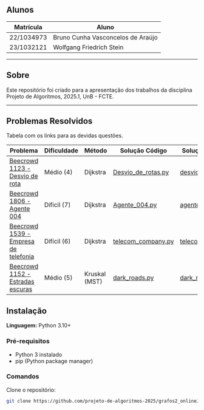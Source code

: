 ## Alunos

| Matrícula  | Aluno                             |
| ---------- | --------------------------------- |
| 22/1034973 | Bruno Cunha Vasconcelos de Araújo |
| 23/1032121 | Wolfgang Friedrich Stein          |

---

## Sobre

Este repositório foi criado para a apresentação dos trabalhos da disciplina Projeto de Algoritmos, 2025.1, UnB - FCTE.

---

## Problemas Resolvidos

Tabela com os links para as devidas questões.

| Problema                                                                                 | Dificuldade | Método        | Solução Código                                                                  | Solução comentada                                                               |
| ---------------------------------------------------------------------------------------- | ----------- | ------------- | ------------------------------------------------------------------------------- | ------------------------------------------------------------------------------- |
| [Beecrowd 1123 - Desvio de rota](https://judge.beecrowd.com/pt/problems/view/1123)       | Médio (4)   | Dijkstra      |  [Desvio_de_rotas.py](grafos-2\beecrowd-1123-desvio_de_rota\1123.py)                                                                               | [desvio_rotas.md](grafos-2\beecrowd-1123-desvio_de_rota\desvio_rota.md)                                                                                |
| [Beecrowd 1806 - Agente 004](https://judge.beecrowd.com/pt/problems/view/1806)           | Dificil (7) | Dijkstra      |   [Agente_004.py](grafos-2\beecrowd-1806-agente-004\1806.py)                                                                              | [agente_004.md](grafos-2\beecrowd-1806-agente-004\agente_004.md)
| [Beecrowd 1539 - Empresa de telefonia](https://judge.beecrowd.com/pt/problems/view/1539) | Difícil (6) | Dijkstra      | [telecom_company.py](grafos-2/beecrowd-1539-telecom_company/telecom_company.py) | [telecom_company.md](grafos-2/beecrowd-1539-telecom_company/telecom_company.md) |
| [Beecrowd 1152 - Estradas escuras](https://judge.beecrowd.com/en/problems/view/1152)     | Médio (5)   | Kruskal (MST) | [dark_roads.py](grafos-2/beecrowd-1152-dark_roads/dark_roads.py)                | [dark_roads.md](grafos-2/beecrowd-1152-dark_roads/dark_roads.md)                |

## Instalação

**Linguagem:** Python 3.10+

### Pré-requisitos

- Python 3 instalado
- pip (Python package manager)

### Comandos

Clone o repositório:

```bash
git clone https://github.com/projeto-de-algoritmos-2025/grafos2_onlineJudge.git

```

